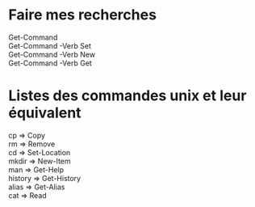 # Faire mes recherches

Get-Command  
Get-Command -Verb Set  
Get-Command -Verb New  
Get-Command -Verb Get  

# Listes des commandes unix et leur équivalent

cp => Copy  
rm => Remove  
cd => Set-Location   
mkdir => New-Item    
man => Get-Help  
history => Get-History  
alias => Get-Alias  
cat => Read  
